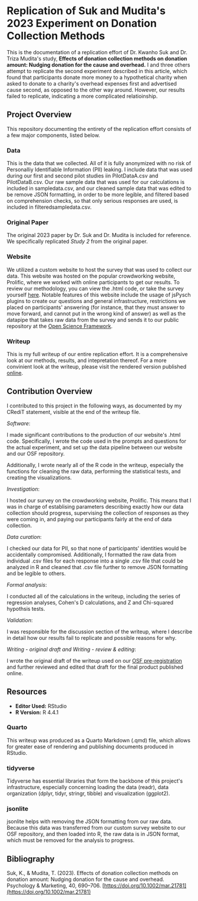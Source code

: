 # Replication of Suk and Mudita's 2023 Experiment on Donation Collection Methods

This is the documentation of a replication effort of Dr. Kwanho Suk and Dr. Triza Mudita's study, **Effects of donation collection methods on donation amount: Nudging donation for the cause and overhead.** I and three others attempt to replicate the second experiment described in this article, which found that participants donate more money to a hypothetical charity when asked to donate to a charity's overhead expenses first and advertised cause second, as opposed to the other way around. However, our results failed to replicate, indicating a more complicated relatioinship.

## Project Overview

This repository documenting the entirety of the replication effort consists of a few major components, listed below.

### Data

This is the data that we collected. All of it is fully anonymized with no risk of Personalliy Identifiable Information (PII) leaking. I include data that was used during our first and second pilot studies iin PilotDataA.csv and PilotDataB.csv. Our raw sample data that was used for our calculations is included in sampledata.csv, and our cleaned sample data that was edited to be remove JSON formatting, in order to be more legible, and filtered based on comprehension checks, so that only serious responses are used, is included in filteredsampledata.csv.

### Original Paper

The original 2023 paper by Dr. Suk and Dr. Mudita is included for reference. We specifically replicated *Study 2* from the original paper.

### Website

We utilized a custom website to host the survey that was used to collect our data. This website was hosted on the popular crowdworking website, Prolific, where we worked with online participants to get our results. To review our methodology, you can view the .html code, or take the survey yourself [here](https://willdemelo.github.io/Replication_Study_Suk2023/website/). Notable features of this website include the usage of jsPysch plugins to create our questions and general infrastructure, restrictions we placed on participants' answering (for instance, that they must answer to move forward, and cannot put in the wrong kind of answer) as well as the datapipe that takes raw data from the survey and sends it to our public repository at the [Open Science Framework](https://osf.io/jzx7e/).

### Writeup

This is my full writeup of our entire replication effort. It is a comprehensive look at our methods, results, and intepretation thereof. For a more convinient look at the writeup, please visit the rendered version published [online](https://rpubs.com/willdemelo/1253815).

## Contribution Overview

I contributed to this project in the following ways, as documented by my CRediT statement, visible at the end of the writeup file.

*Software*:

I made significant contributions to the production of our website's .html code. Specifically, I wrote the code used in the prompts and questions for the actual experiment, and set up the data pipeline between our website and our OSF repository.

Additionally, I wrote nearly all of the R code in the writeup, especially the functions for cleaning the raw data, performing the statistical tests, and creating the visualizations.

*Investigation*:

I hosted our survey on the crowdworking website, Prolific. This means that I was in charge of establising parameters describing exactly how our data collection should progress, supervising the collection of responses as they were coming in, and paying our participants fairly at the end of data collection.

*Data curation*:

I checked our data for PII, so that none of participants' identities would be accidentally compromised. Additionally, I formatted the raw data from individual .csv files for each response into a single .csv file that could be analyzed in R and cleaned that .csv file further to remove JSON formatting and be legible to others.

*Formal analysis*:

I conducted all of the calculations in the writeup, including the series of regression analyses, Cohen's D calculations, and Z and Chi-squared hypothsis tests.

*Validation*:

I was responsible for the discussion section of the writeup, where I describe in detail how our results fail to replicate and possible reasons for why.

*Writing - original draft and Writing - review & editing*:

I wrote the original draft of the writeup used on our [OSF pre-registration](https://osf.io/52sfp) and further reviewed and edited that draft for the final product published online.

## Resources
- **Editor Used:** RStudio
- **R Version:** R 4.4.1

### Quarto
  This writeup was produced as a Quarto Markdown (.qmd) file, which allows for greater ease of rendering and publishing documents produced in RStudio.

### tidyverse
  Tidyverse has essential libraries that form the backbone of this project's infrastructure, especially concerning loading the data (readr), data organization (dplyr, tidyr, stringr, tibble) and visualization (ggplot2).

### jsonlite
  jsonlite helps with removing the JSON formatting from our raw data. Because this data was transferred from our custom survey website to our OSF repository, and then loaded into R, the raw data is in JSON format, which must be removed for the analysis to progress.

## Bibliography
  Suk, K., & Mudita, T. (2023). Effects of donation collection methods on donation amount: Nudging donation for the cause and overhead. Psychology & Marketing, 40, 690–706. [https://doi.org/10.1002/mar.21781](https://doi.org/10.1002/mar.21781)
